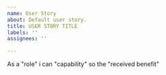 ```yaml
---
name: User Story
about: Default user story.
title: USER STORY TITLE
labels: ''
assignees: ''

---
```


As a "role" i can "capability"  so the "received benefit"
